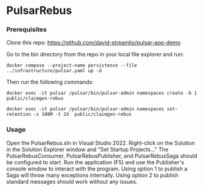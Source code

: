 # PulsarRebus

### Prerequisites

Clone this repo: https://github.com/david-streamlio/pulsar-aop-demo

Go to the bin directory from the repo in your local file explorer and run:
```
docker compose --project-name persistence --file ../infrastructure/pulsar.yaml up -d
```

Then run the following commands:

```
docker exec -it pulsar /pulsar/bin/pulsar-admin namespaces create -b 1 public/claimgen-rebus
```

```
docker exec -it pulsar /pulsar/bin/pulsar-admin namespaces set-retention -s 100M -t 2d  public/claimgen-rebus
```

### Usage
Open the PulsarRebus.sln in Visual Studio 2022. Right-click on the Solution in the Solution Explorer window and "Set Startup Projects..." The PulsarRebusConsumer, PulsarRebusPublisher, and PulsarRebusSaga should be configured to start. Run the application (F5) and use the Publisher's console window to interact with the program. Using option 1 to publish a Saga will throw many exceptions internally. Using option 2 to publish standard messages should work without any issues.
